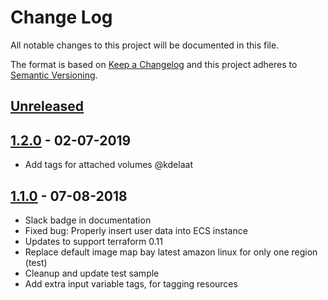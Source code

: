 # Change Log
All notable changes to this project will be documented in this file.

The format is based on [Keep a Changelog](http://keepachangelog.com/)
and this project adheres to [Semantic Versioning](http://semver.org/).

## [Unreleased]

## [1.2.0] - 02-07-2019
- Add tags for attached volumes @kdelaat 

## [1.1.0] - 07-08-2018
- Slack badge in documentation
- Fixed bug: Properly insert user data into ECS instance
- Updates to support terraform 0.11
- Replace default image map bay latest amazon linux for only one region (test)
- Cleanup and update test sample
- Add extra input variable tags, for tagging resources

[Unreleased]: https://github.com/philips-software/terraform-aws-bastion/compare/1.2.0...HEAD
[1.2.0]: https://github.com/philips-software/terraform-aws-bastion/compare/1.1.0...1.2.0
[1.1.0]: https://github.com/philips-software/terraform-aws-bastion/compare/1.0.0...1.1.0
